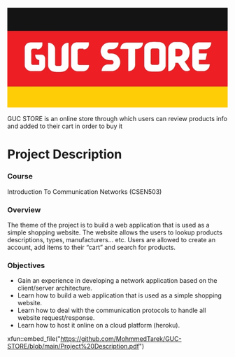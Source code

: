 

![logo](https://github.com/MohmmedTarek/GUC-STORE/blob/main/public/logo.jpg)

GUC STORE is an online store through which users can review products info and added to their cart in order to buy it




# Project Description

### Course 
Introduction To Communication Networks (CSEN503)

### Overview 
The theme of the project is to build a web application that is used as a simple shopping 
website. The website allows the users to lookup products descriptions, types, manufacturers… etc.
Users are allowed to create an account, add items to their “cart” and search for products. 

### Objectives
- Gain an experience in developing a network application based on the client/server architecture.
- Learn how to build a web application that is used as a simple shopping website.
- Learn how to deal with the communication protocols to handle all website request/response.
- Learn how to host it online on a cloud platform (heroku).

xfun::embed_file("https://github.com/MohmmedTarek/GUC-STORE/blob/main/Project%20Description.pdf")
